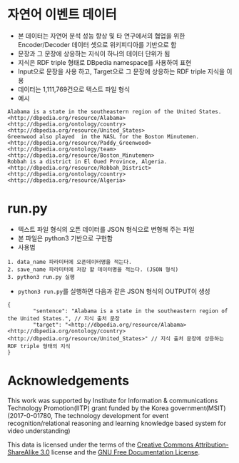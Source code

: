 자연어 이벤트 데이터
=============================

* 본 데이터는 자연어 분석 성능 향상 및 타 연구에서의 협업을 위한 Encoder/Decoder 데이터 셋으로 위키피디아를 기반으로 함
* 문장과 그 문장에 상응하는 지식이 하나의 데이터 단위가 됨
* 지식은 RDF triple 형태로 DBpedia namespace를 사용하여 표현
* Input으로 문장을 사용 하고, Target으로 그 문장에 상응하는 RDF triple 지식을 이용
* 데이터는 1,111,769건으로 텍스트 파일 형식
* 예시
```
Alabama is a state in the southeastern region of the United States.    <http://dbpedia.org/resource/Alabama> <http://dbpedia.org/ontology/country> <http://dbpedia.org/resource/United_States>
Greenwood also played  in the NASL for the Boston Minutemen.        <http://dbpedia.org/resource/Paddy_Greenwood> <http://dbpedia.org/ontology/team> <http://dbpedia.org/resource/Boston_Minutemen>
Robbah is a district in El Oued Province, Algeria.  <http://dbpedia.org/resource/Robbah_District> <http://dbpedia.org/ontology/country> <http://dbpedia.org/resource/Algeria>
```


run.py
=============================

* 텍스트 파일 형식의 오픈 데이터를 JSON 형식으로 변형해 주는 파일
* 본 파일은 python3 기반으로 구현함
* 사용법
```
1. data_name 파라미터에 오픈데이터명을 적는다.
2. save_name 파라미터에 저장 할 데이터명을 적는다. (JSON 형식)
3. python3 run.py 실행
```
* ```python3 run.py```를 실행하면 다음과 같은 JSON 형식의 OUTPUT이 생성
```
{
        "sentence": "Alabama is a state in the southeastern region of the United States.", // 지식 출처 문장
        "target": "<http://dbpedia.org/resource/Alabama> <http://dbpedia.org/ontology/country> <http://dbpedia.org/resource/United_States>" // 지식 출처 문장에 상응하는 RDF triple 형태의 지식
}
```


Acknowledgements
=============================
This work was supported by Institute for Information & communications Technology Promotion(IITP) grant funded by the Korea government(MSIT) (2017-0-01780, The technology development for event recognition/relational reasoning and learning knowledge based system for video understanding)




This data is licensed under the terms of the [Creative Commons Attribution-ShareAlike 3.0](https://en.wikipedia.org/wiki/Wikipedia:Text_of_Creative_Commons_Attribution-ShareAlike_3.0_Unported_License) license and the [GNU Free Documentation License](https://en.wikipedia.org/wiki/Wikipedia:Text_of_the_GNU_Free_Documentation_License).

